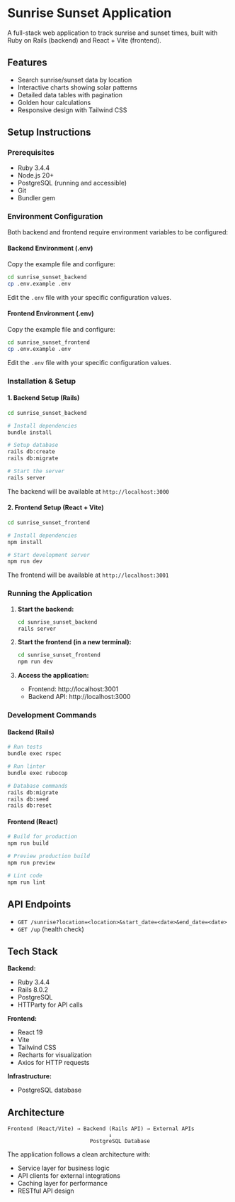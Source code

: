 # Sunrise Sunset Application

A full-stack web application to track sunrise and sunset times, built with Ruby on Rails (backend) and React + Vite (frontend).

## Features

- Search sunrise/sunset data by location
- Interactive charts showing solar patterns
- Detailed data tables with pagination
- Golden hour calculations
- Responsive design with Tailwind CSS

## Setup Instructions

### Prerequisites
- Ruby 3.4.4
- Node.js 20+
- PostgreSQL (running and accessible)
- Git
- Bundler gem

### Environment Configuration

Both backend and frontend require environment variables to be configured:

#### Backend Environment (.env)
Copy the example file and configure:
```bash
cd sunrise_sunset_backend
cp .env.example .env
```

Edit the `.env` file with your specific configuration values.

#### Frontend Environment (.env)
Copy the example file and configure:
```bash
cd sunrise_sunset_frontend
cp .env.example .env
```

Edit the `.env` file with your specific configuration values.

### Installation & Setup

#### 1. Backend Setup (Rails)
```bash
cd sunrise_sunset_backend

# Install dependencies
bundle install

# Setup database
rails db:create
rails db:migrate

# Start the server
rails server
```

The backend will be available at `http://localhost:3000`

#### 2. Frontend Setup (React + Vite)
```bash
cd sunrise_sunset_frontend

# Install dependencies
npm install

# Start development server
npm run dev
```

The frontend will be available at `http://localhost:3001`

### Running the Application

1. **Start the backend:**
   ```bash
   cd sunrise_sunset_backend
   rails server
   ```

2. **Start the frontend (in a new terminal):**
   ```bash
   cd sunrise_sunset_frontend
   npm run dev
   ```

3. **Access the application:**
   - Frontend: http://localhost:3001
   - Backend API: http://localhost:3000

### Development Commands

#### Backend (Rails)
```bash
# Run tests
bundle exec rspec

# Run linter
bundle exec rubocop

# Database commands
rails db:migrate
rails db:seed
rails db:reset
```

#### Frontend (React)
```bash
# Build for production
npm run build

# Preview production build
npm run preview

# Lint code
npm run lint
```

## API Endpoints

- `GET /sunrise?location=<location>&start_date=<date>&end_date=<date>`
- `GET /up` (health check)

## Tech Stack

**Backend:**
- Ruby 3.4.4
- Rails 8.0.2
- PostgreSQL
- HTTParty for API calls

**Frontend:**
- React 19
- Vite
- Tailwind CSS
- Recharts for visualization
- Axios for HTTP requests

**Infrastructure:**
- PostgreSQL database

## Architecture

```
Frontend (React/Vite) → Backend (Rails API) → External APIs
                                ↓
                          PostgreSQL Database
```

The application follows a clean architecture with:
- Service layer for business logic
- API clients for external integrations
- Caching layer for performance
- RESTful API design